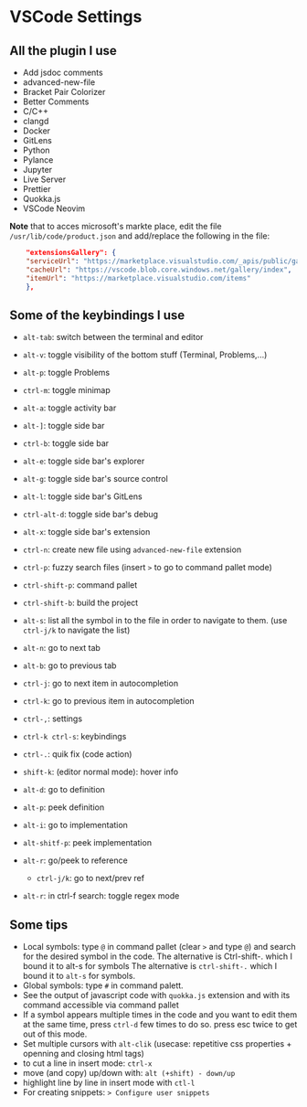 # VSCode Settings

## All the plugin I use

- Add jsdoc comments
- advanced-new-file
- Bracket Pair Colorizer
- Better Comments
- C/C++
- clangd
- Docker
- GitLens
- Python
- Pylance
- Jupyter
- Live Server
- Prettier
- Quokka.js
- VSCode Neovim

**Note** that to acces microsoft's markte place, edit the file `/usr/lib/code/product.json` and add/replace the following in the file:

```json
	"extensionsGallery": {
    "serviceUrl": "https://marketplace.visualstudio.com/_apis/public/gallery",
    "cacheUrl": "https://vscode.blob.core.windows.net/gallery/index",
    "itemUrl": "https://marketplace.visualstudio.com/items"
	},
```

## Some of the keybindings I use

- `alt-tab`: switch between the terminal and editor
- `alt-v`: toggle visibility of the bottom stuff (Terminal, Problems,...)
- `alt-p`: toggle Problems
- `ctrl-m`: toggle minimap

- `alt-a`: toggle activity bar
- `alt-]`: toggle side bar
- `ctrl-b`: toggle side bar
- `alt-e`: toggle side bar's explorer
- `alt-g`: toggle side bar's source control
- `alt-l`: toggle side bar's GitLens
- `ctrl-alt-d`: toggle side bar's debug
- `alt-x`: toggle side bar's extension

- `ctrl-n`: create new file using `advanced-new-file` extension
- `ctrl-p`: fuzzy search files (insert `>` to go to command pallet mode)
- `ctrl-shift-p`: command pallet
- `ctrl-shift-b`: build the project
- `alt-s`: list all the symbol in to the file in order to navigate to them.
  (use `ctrl-j/k` to navigate the list)

- `alt-n`: go to next tab
- `alt-b`: go to previous tab

- `ctrl-j`: go to next item in autocompletion
- `ctrl-k`: go to previous item in autocompletion

- `ctrl-,`: settings
- `ctrl-k ctrl-s`: keybindings

- `ctrl-.`: quik fix (code action)
- `shift-k`: (editor normal mode): hover info

- `alt-d`: go to definition
- `alt-p`: peek definition
- `alt-i`: go to implementation
- `alt-shitf-p`: peek implementation
- `alt-r`: go/peek to reference

  - `ctrl-j/k`: go to next/prev ref

- `alt-r`: in ctrl-f search: toggle regex mode

## Some tips

- Local symbols: type `@` in command pallet (clear `>` and type `@`) and search for
  the desired symbol in the code. The alternative is Ctrl-shift-. which I bound
  it to alt-s for symbols The alternative is `ctrl-shift-.` which I bound it to
  `alt-s` for symbols.
- Global symbols: type `#` in command palett.
- See the output of javascript code with `quokka.js` extension and with its
  command accessible via command pallet
- If a symbol appears multiple times in the code and you want to edit them at
  the same time, press `ctrl-d` few times to do so. press esc twice to get out
  of this mode.
- Set multiple cursors with `alt-clik` (usecase: repetitive css properties +
  openning and closing html tags)
- to cut a line in insert mode: `ctrl-x`
- move (and copy) up/down with: `alt (+shift) - down/up`
- highlight line by line in insert mode with `ctl-l`
- For creating snippets: `> Configure user snippets`
